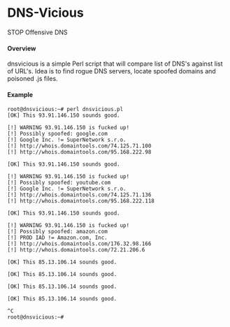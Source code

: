 # DNS-Vicious
STOP Offensive DNS

#### Overview
dnsvicious is a simple Perl script that will compare list of DNS's against list of URL's. Idea is to find rogue DNS servers, locate spoofed domains and poisoned .js files.

#### Example
```
root@dnsvicious:~# perl dnsvicious.pl 
[OK] This 93.91.146.150 sounds good.

[!] WARNING 93.91.146.150 is fucked up!
[!] Possibly spoofed: google.com
[!] Google Inc. != SuperNetwork s.r.o.
[!] http://whois.domaintools.com/74.125.71.100
[!] http://whois.domaintools.com/95.168.222.98

[OK] This 93.91.146.150 sounds good.

[!] WARNING 93.91.146.150 is fucked up!
[!] Possibly spoofed: youtube.com
[!] Google Inc. != SuperNetwork s.r.o.
[!] http://whois.domaintools.com/74.125.71.136
[!] http://whois.domaintools.com/95.168.222.118

[OK] This 93.91.146.150 sounds good.

[!] WARNING 93.91.146.150 is fucked up!
[!] Possibly spoofed: amazon.com
[!] PROD IAD != Amazon.com, Inc.
[!] http://whois.domaintools.com/176.32.98.166
[!] http://whois.domaintools.com/72.21.206.6

[OK] This 85.13.106.14 sounds good.

[OK] This 85.13.106.14 sounds good.

[OK] This 85.13.106.14 sounds good.

[OK] This 85.13.106.14 sounds good.

^C
root@dnsvicious:~# 
```
